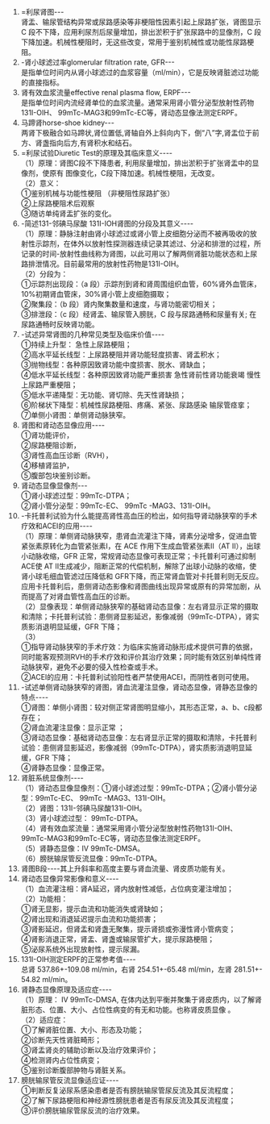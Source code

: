 1. =利尿肾图---  
肾盂、输尿管结构异常或尿路感染等非梗阻性因素引起上尿路扩张，肾图显示 C 段不下降，应用利尿剂后尿量增加，排出淤积于扩张尿路中的显像剂，C 段下降加速。机械性梗阻时，无这些改变，常用于鉴别机械性或功能性尿路梗阻。  
2. -肾小球滤过率glomerular filtration rate, GFR---  
是指单位时间内从肾小球滤过的血浆容量（ml/min），它是反映肾脏滤过功能的直接指标。  
3. 肾有效血浆流量effective renal plasma flow, ERPF---  
是指单位时间内流经肾单位的血浆流量。通常采用肾小管分泌型放射性药物131I-OIH、 99mTc-MAG3和99mTc-EC等，肾动态显像法测定ERPF。  
4. 马蹄肾horse-shoe kidney---  
两肾下极融合如马蹄状,肾位置低,肾轴自外上斜向内下，倒“八”字,肾盂位于前方、肾盏指向后方,有肾积水和结石。  
5. =利尿试验Diuretic Test的原理及其临床意义----  
（1）原理：肾图C段不下降患者, 利用尿量增加，排出淤积于扩张肾盂中的显像剂，使原有 
图像变化，C段下降加速。机械性梗阻，无改变。  
（2）意义：  
①鉴别机械与功能性梗阻 （非梗阻性尿路扩张）  
②上尿路梗阻术后观察  
③随访单纯肾盂扩张的变化。  
6. -简述131-邻碘马尿酸 131I-IOH肾图的分段及其意义----  
（1）原理：静脉注射由肾小球滤过或肾小管上皮细胞分泌而不被再吸收的放射性示踪剂，在体外以放射性探测器连续记录其滤过、分泌和排泄的过程，所记录的时间-放射性曲线称为肾图，以此可用以了解两侧肾脏功能状态和上尿路排泄情况。目前最常用的放射性药物是131I-OIH。  
（2）分段为：  
①示踪剂出现段：（a 段）示踪剂到肾和肾周围组织血管，60%肾外血管床，10%初期肾血管床，30%肾小管上皮细胞摄取；  
②聚集段：（b 段）肾内聚集数量和速度，与肾功能密切相关；  
③排泄段：（c 段）经肾盂、输尿管入膀胱，C 段与尿路通畅和尿量有关; 在尿路通畅时反映肾功能。  
7. -试述异常肾图的几种常见类型及临床价值----   
①持续上升型： 急性上尿路梗阻；  
②高水平延长线型：上尿路梗阻并肾功能轻度损害、肾盂积水；  
③抛物线型：各种原因致肾功能中度损害、脱水、肾缺血；  
④低水平延长线型：各种原因致肾功能严重损害 急性肾前性肾功能衰竭 慢性上尿路严重梗阻；  
⑤低水平递降型：无功能、肾切除、先天性肾缺损；  
⑥阶梯状下降型：机械性尿路梗阻、疼痛、紧张、尿路感染 输尿管痉挛；  
⑦单侧小肾图：单侧肾动脉狭窄。  
8. 肾图和肾动态显像应用----  
①肾功能评价，  
②尿路梗阻诊断，  
③肾性高血压诊断（RVH），  
④移植肾监护，  
⑤腹部包块鉴别诊断。  
9. 肾动态显像显像剂---  
①肾小球滤过型：99mTc-DTPA；  
②肾小管分泌型：99mTc-EC、 99mTc -MAG3、131I-OIH。  
10. -卡托普利试验为什么能提高肾性高血压的检出，如何指导肾动脉狭窄的手术疗效和ACEI的应用----  
（1）原理：单侧肾动脉狭窄，患肾血流灌注下降，肾素分泌增多，促进血管紧张素原转化为血管紧张素Ⅰ，在 ACE 作用下生成血管紧张素Ⅱ（AT Ⅱ），出球小动脉收缩，GFR 正常，常规肾动态显像可表现正常；卡托普利可通过抑制 ACE使 AT Ⅱ生成减少，阻断正常的代偿机制，解除了出球小动脉的收缩，使肾小球毛细血管滤过压降低和 GFR下降，而正常肾血管对卡托普利则无反应。应用卡托普利后，患侧肾动态影像和肾图曲线出现异常或原有的异常加剧，从而提高了对肾血管性高血压的诊断。  
（2）显像表现：单侧肾动脉狭窄的基础肾动态显像：左右肾显示正常的摄取和清除；卡托普利试验：患侧肾显影延迟，影像减弱（99mTc-DTPA），肾实质影消退明显延缓，GFR 下降；  
（3）  
①指导肾动脉狭窄的手术疗效：为临床实施肾动脉形成术提供可靠的依据，同时能客观预测RVH的手术疗效和评价其治疗效果；同时能有效区别单纯性肾动脉狭窄，避免不必要的侵入性检查或手术。  
②ACEI的应用：卡托普利试验阳性者严禁使用ACEI，而阴性者则可使用。  
11. -试述单侧肾动脉狭窄的肾图，肾血流灌注显像，肾动态显像，肾静态显像的特点----  
①肾图：单侧小肾图：较对侧正常肾图明显缩小，其形态正常，a、b、c段都存在；  
②肾血流灌注显像：显示正常 ；  
③肾动态显像：基础肾动态显像：左右肾显示正常的摄取和清除，卡托普利试验：患侧肾显影延迟，影像减弱（99mTc-DTPA），肾实质影消退明显延缓，GFR 下降；  
④肾静态显像：显像正常。  
12. 肾脏系统显像剂----  
（1）肾动态显像显像剂：①肾小球滤过型：99mTc-DTPA；②肾小管分泌型：99mTc-EC、 99mTc -MAG3、131I-OIH。  
（2）肾图：131I-邻碘马尿酸131I-OIH。  
（3）肾小球滤过型： 99mTc-DTPA。  
（4）肾有效血浆流量：通常采用肾小管分泌型放射性药物131I-OIH、 99mTc-MAG3和99mTc-EC等，肾动态显像法测定ERPF。  
（5）肾静态显像：IV  99mTc-DMSA。  
（6）膀胱输尿管反流显像：99mTc-DTPA。  
13. 肾图B段----其上升斜率和高度主要与肾血流量、肾皮质功能有关。  
14. 肾动态显像异常影像和意义----  
（1）血流灌注相：肾A延迟，肾内放射性减低，占位病变灌注增加；  
（2）功能相：  
①肾无显影，提示血流和功能消失或肾缺如；  
②肾出现和消退延迟提示血流和功能损害；  
③肾影延迟，但肾盂和肾盏无聚集，提示肾损或弥漫性肾小管病变；  
④肾影消退正常，肾盂、肾盏或输尿管扩大，提示尿路梗阻；  
⑤泌尿系统外出现放射性，提示尿漏。  
15. 131I-OIH测定ERPF的正常参考值----  
总肾 537.86+-109.08 ml/min，右肾 254.51+-65.48 ml/min，左肾 281.51+- 54.82 ml/min。  
16. 肾静态显像原理及适应症----  
（1）原理： IV  99mTc-DMSA, 在体内达到平衡并聚集于肾皮质内，以了解肾脏形态、位置、大小、占位性病变的有无和功能。也称肾皮质显像 。  
（2）适应症：  
①了解肾脏位置、大小、形态及功能；  
②诊断先天性肾脏畸形；  
③肾盂肾炎的辅助诊断以及治疗效果评价；   
④检测肾内占位性病变；   
⑤鉴别诊断腹部肿物与肾脏关系。  
17. 膀胱输尿管反流显像适应证----  
①判断反复泌尿系感染患者是否有膀胱输尿管尿反流及其反流程度；  
②了解下尿路梗阻和神经源性膀胱患者是否有尿反流及其反流程度；  
③评价膀胱输尿管尿反流的治疗效果。  